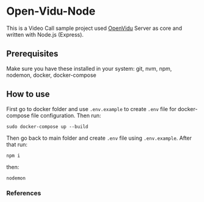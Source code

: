 # Open-Vidu-Node
This is a Video Call sample project used [OpenVidu] Server as core and written with Node.js (Express).


## Prerequisites
Make sure you have these installed in your system:
git, nvm, npm, nodemon, docker, docker-compose


## How to use
First go to docker folder and use `.env.example` to create `.env` file for docker-compose file configuration. Then run:

```
sudo docker-compose up --build
```

Then go back to main folder and create `.env` file using `.env.example`. After that run:

```
npm i
```

then:

```
nodemon
```

### References
[OpenVidu]: https://docs.openvidu.io/en/2.14.0/
